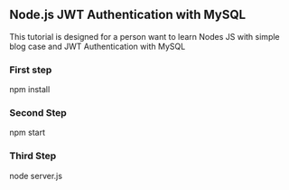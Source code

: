 ## Node.js JWT Authentication with MySQL

This tutorial is designed for a person want to learn Nodes JS with simple blog case and JWT Authentication with MySQL 

### First step
npm install

### Second Step
npm start

### Third Step
node server.js